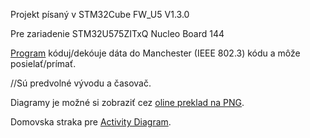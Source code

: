 Projekt písaný v STM32Cube FW_U5 V1.3.0

Pre zariadenie STM32U575ZITxQ Nucleo Board 144

[Program](./Core/Src/main.c) kóduj/dekóuje dáta do Manchester (IEEE 802.3) kódu a môže posielať/prímať.

//Sú predvolné vývodu a časovač.

Diagramy je možné si zobraziť cez [oline 
preklad na PNG](https://www.plantuml.com/plantuml/uml/SyfFKj2rKt3CoKnELR1Io4ZDoSa70000). 

Domovska straka pre [Activity Diagram](https://plantuml.com/activity-diagram-beta).
